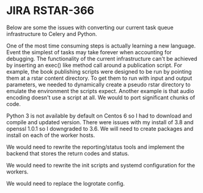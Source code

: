 # JIRA RSTAR-366

Below are some the issues with converting our current task queue infrastructure to Celery and Python.

One of the most time consuming steps is actually learning a new language.  Event the simplest of tasks may take forever when accounting for debugging.  The functionality of the current infrastructure can't be achieved by inserting an exec() like method call around a publication script.  For example, the book publishing scripts were designed to be run by pointing them at a rstar content directory.  To get them to run with input and output parameters, we needed to dynamically create a pseudo rstar directory to emulate the environment the scripts expect.  Another example is that audio encoding doesn't use a script at all.  We would to port significant chunks of code.

Python 3 is not available by default on Centos 6 so I had to download and compile and updated version.  There were issues with my install of 3.8 and openssl 1.0.1 so I downgraded to 3.6.  We will need to create packages and install on each of the worker hosts.

We would need to rewrite the reporting/status tools and implement the backend that stores the return codes and status.

We would need to rewrite the init scripts and systemd configuration for the workers.

We would need to replace the logrotate config.



